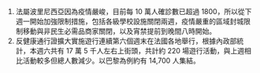 1. 法屬波里尼西亞因為疫情嚴峻，目前每 10 萬人確診數已超過 1800，所以從下週一開始加強限制措施，包括各級學校設施關閉兩週，疫情嚴重的區域封城限制移動與非民生必需品商家關閉，以及宵禁提前到晚間八時開始。
1. 反健康通行證擴大實施遊行連續第六個週末在法國各地舉行，根據內政部統計，本週六共有 17 萬 5 千人左右上街頭，共計約 220 場遊行活動，與上週相比活動較多但總人數減少。以巴黎為例約有 14,700 人集結。
